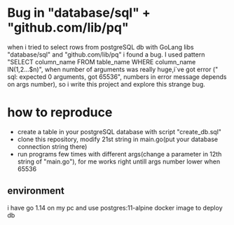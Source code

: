 # Bug in "database/sql" + "github.com/lib/pq"
when i tried to select rows from postgreSQL db with GoLang libs "database/sql" and "github.com/lib/pq"
i found a bug. I used pattern "SELECT column_name FROM table_name WHERE column_name IN($1,$2...$n)", when number of 
arguments was really huge,i`ve got error (" sql: expected 0 arguments, got 65536", numbers in error message depends 
on args number), so i write this project and explore this strange bug.

# how to reproduce
- create a table in your postgreSQL database with script "create_db.sql" 
- clone this repository, modify 21st string in main.go(put your database connection string there)
- run programs few times with different args(change a parameter in 12th string of "main.go"), for me works right untill args number lower when 65536

## environment
i have go 1.14 on my pc and use postgres:11-alpine docker image to deploy db

